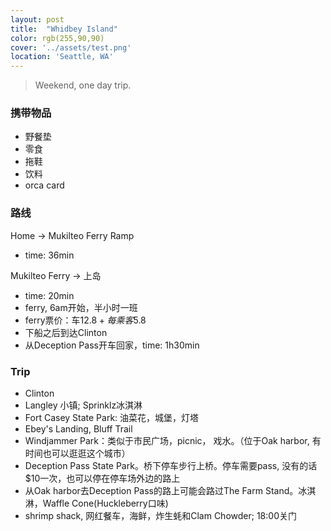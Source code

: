 ```yaml
---
layout: post
title:  "Whidbey Island"
color: rgb(255,90,90)
cover: '../assets/test.png'
location: 'Seattle, WA'
---
```


> Weekend, one day trip.

### 携带物品
* 野餐垫
* 零食
* 拖鞋
* 饮料
* orca card

### 路线
Home -> Mukilteo Ferry Ramp
* time: 36min

Mukilteo Ferry -> 上岛
* time: 20min
* ferry, 6am开始，半小时一班
* ferry票价：车$12.8 + 每乘客$5.8
* 下船之后到达Clinton
* 从Deception Pass开车回家，time: 1h30min

### Trip
* Clinton
* Langley 小镇; Sprinklz冰淇淋
* Fort Casey State Park: 油菜花，城堡，灯塔
* Ebey's Landing, Bluff Trail
* Windjammer Park：类似于市民广场，picnic， 戏水。（位于Oak harbor, 有时间也可以逛逛这个城市）
* Deception Pass State Park。桥下停车步行上桥。停车需要pass, 没有的话$10一次，也可以停在停车场外边的路上
* 从Oak harbor去Deception Pass的路上可能会路过The Farm Stand。冰淇淋，Waffle Cone(Huckleberry口味)
* shrimp shack, 网红餐车，海鲜，炸生蚝和Clam Chowder; 18:00关门


